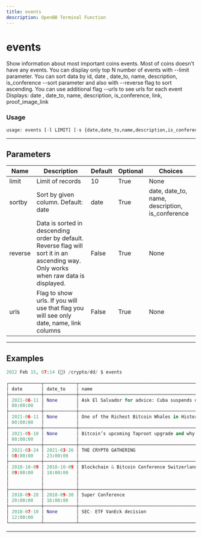 ```yaml
---
title: events
description: OpenBB Terminal Function
---
```


# events

Show information about most important coins events. Most of coins doesn't have any events. You can display only top N number of events with --limit parameter. You can sort data by id, date , date_to, name, description, is_conference --sort parameter and also with --reverse flag to sort ascending. You can use additional flag --urls to see urls for each event Displays: date , date_to, name, description, is_conference, link, proof_image_link

### Usage

```python
usage: events [-l LIMIT] [-s {date,date_to,name,description,is_conference}] [-r] [-u]
```

---

## Parameters

| Name | Description | Default | Optional | Choices |
| ---- | ----------- | ------- | -------- | ------- |
| limit | Limit of records | 10 | True | None |
| sortby | Sort by given column. Default: date | date | True | date, date_to, name, description, is_conference |
| reverse | Data is sorted in descending order by default. Reverse flag will sort it in an ascending way. Only works when raw data is displayed. | False | True | None |
| urls | Flag to show urls. If you will use that flag you will see only date, name, link columns | False | True | None |


---

## Examples

```python
2022 Feb 15, 07:14 (🦋) /crypto/dd/ $ events
                                                                                          All Events
┌────────────┬────────────┬────────────────────────────────────────────────────────────────────────────────────────────────────────┬─────────────────────────────────────────┬───────────────┐
│ date       │ date_to    │ name                                                                                                   │ description                             │ is_conference │
├────────────┼────────────┼────────────────────────────────────────────────────────────────────────────────────────────────────────┼─────────────────────────────────────────┼───────────────┤
│ 2021-06-11 │ None       │ Ask El Salvador for advice: Cuba suspends dollar cash deposits in banks due to US sanctions            │                                         │ False         │
│ 00:00:00   │            │                                                                                                        │                                         │               │
├────────────┼────────────┼────────────────────────────────────────────────────────────────────────────────────────────────────────┼─────────────────────────────────────────┼───────────────┤
│ 2021-06-11 │ None       │ One of the Richest Bitcoin Whales in History Bought $138,000,000 in BTC Amid Market Turmoil – AronBoss │                                         │ False         │
│ 00:00:00   │            │                                                                                                        │                                         │               │
├────────────┼────────────┼────────────────────────────────────────────────────────────────────────────────────────────────────────┼─────────────────────────────────────────┼───────────────┤
│ 2021-05-10 │ None       │ Bitcoin’s upcoming Taproot upgrade and why it matters for the network                                  │                                         │ False         │
│ 00:00:00   │            │                                                                                                        │                                         │               │
├────────────┼────────────┼────────────────────────────────────────────────────────────────────────────────────────────────────────┼─────────────────────────────────────────┼───────────────┤
│ 2021-03-24 │ 2021-03-26 │ THE CRYPTO GATHERING                                                                                   │                                         │ False         │
│ 08:00:00   │ 23:00:00   │                                                                                                        │                                         │               │
├────────────┼────────────┼────────────────────────────────────────────────────────────────────────────────────────────────────────┼─────────────────────────────────────────┼───────────────┤
│ 2018-10-09 │ 2018-10-09 │ Blockchain & Bitcoin Conference Switzerland                                                            │ The second conference organized by      │ True          │
│ 09:00:00   │ 18:00:00   │                                                                                                        │ Smile-Expo company in Geneva, the       │               │
│            │            │                                                                                                        │ European fintech hub. The conference    │               │
│            │            │                                                                                                        │ will also feature the demozone.         │               │
├────────────┼────────────┼────────────────────────────────────────────────────────────────────────────────────────────────────────┼─────────────────────────────────────────┼───────────────┤
│ 2018-09-28 │ 2018-09-30 │ Super Conference                                                                                       │ KWIC, Kitchener - Waterloo, ON, Canada. │ True          │
│ 20:00:00   │ 16:00:00   │                                                                                                        │ 29 September, 2018                      │               │
├────────────┼────────────┼────────────────────────────────────────────────────────────────────────────────────────────────────────┼─────────────────────────────────────────┼───────────────┤
│ 2018-07-10 │ None       │ SEC- ETF VanEck decision                                                                               │                                         │ False         │
│ 12:00:00   │            │                                                                                                        │                                         │               │
└────────────┴────────────┴────────────────────────────────────────────────────────────────────────────────────────────────────────┴─────────────────────────────────────────┴───────────────┘
```
---
